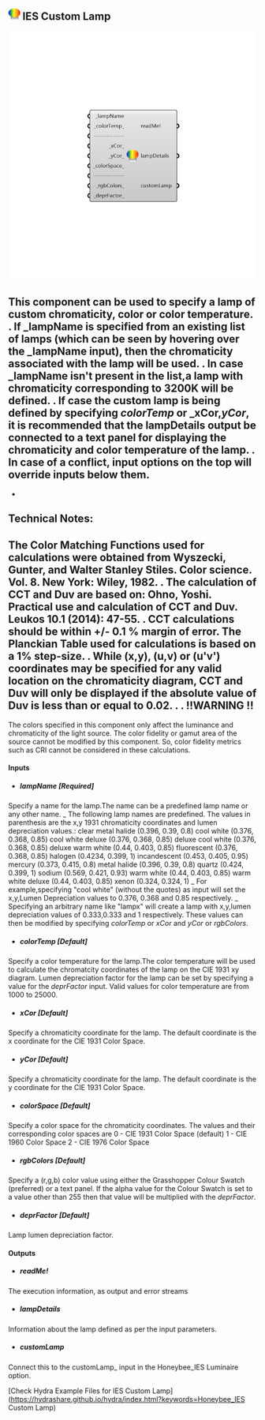 ## ![](../../images/icons/IES_Custom_Lamp.png) IES Custom Lamp

![](../../images/components/IES_Custom_Lamp.png)

This component can be used to specify a lamp of custom chromaticity, color or color temperature. 
 .
 If _lampName is specified from an existing list of lamps (which can be seen by hovering over the _lampName input), then the chromaticity associated with the lamp will be used.
 .
 In case _lampName isn't present in the list,a lamp with chromaticity corresponding to 3200K will be defined.
 .
 If case the custom lamp is being defined by specifying _colorTemp_ or _xCor,_yCor_, it is recommended that the lampDetails output be connected to a text panel for displaying the chromaticity and color temperature of the lamp.
 .
 In case of a conflict, input options on the top will override inputs below them.
 -
 -
 Technical Notes:
 ----------------------
 The Color Matching Functions used for calculations were obtained from Wyszecki, Gunter, and Walter Stanley Stiles. Color science. Vol. 8. New York: Wiley, 1982.
 .
 The calculation of CCT and Duv are based on: Ohno, Yoshi. Practical use and calculation of CCT and Duv. Leukos 10.1 (2014): 47-55.
 .
 CCT calculations should be within +/- 0.1 % margin of error. The Planckian Table used for calculations is based on a 1% step-size.
 .
 While (x,y), (u,v) or (u'v') coordinates may be specified for any valid location on the chromaticity diagram, CCT and Duv will only be displayed if the absolute value of Duv is less than or equal to 0.02.
 .
 .
 !!WARNING !!
 ------------------
 The colors specified in this component only affect the luminance and chromaticity of the light source. 
 The color fidelity or gamut area of the source cannot be modified by this component.
 So, color fidelity metrics such as CRI cannot be considered in these calculations.

#### Inputs
* ##### lampName [Required]
Specify a name for the lamp.The name can be a predefined lamp name or any other name.
 _
 The following lamp names are predefined. The values in parenthesis are the x,y 1931 chromaticity coordinates and lumen depreciation values.:
 clear metal halide    (0.396, 0.39, 0.8)
 cool white            (0.376, 0.368, 0.85)
 cool white deluxe     (0.376, 0.368, 0.85)
 deluxe cool white     (0.376, 0.368, 0.85)
 deluxe warm white     (0.44, 0.403, 0.85)
 fluorescent           (0.376, 0.368, 0.85)
 halogen               (0.4234, 0.399, 1)
 incandescent          (0.453, 0.405, 0.95)
 mercury               (0.373, 0.415, 0.8)
 metal halide          (0.396, 0.39, 0.8)
 quartz                (0.424, 0.399, 1)
 sodium                (0.569, 0.421, 0.93)
 warm white            (0.44, 0.403, 0.85)
 warm white deluxe     (0.44, 0.403, 0.85)
 xenon                 (0.324, 0.324, 1)
 _
 For example,specifying "cool white" (without the quotes) as input will set the x,y,Lumen Depreciation values to 0.376, 0.368 and 0.85 respectively.
 _
 Specifying an arbitrary name like "lampx" will create a lamp with x,y,lumen depreciation values of 0.333,0.333 and 1 respectively. These values can then be modified by specifying _colorTemp_ or _xCor_ and _yCor_ or _rgbColors_.
* ##### colorTemp [Default]
Specify a color temperature for the lamp.The color temperature will be used to calculate the chromatcity coordinates of the lamp on the CIE 1931 xy diagram. Lumen depreciation factor for the lamp can be set by specifying a value for the _deprFactor_ input. Valid values for color temperature are from 1000 to 25000.
* ##### xCor [Default]
Specify a chromaticity coordinate for the lamp. The default coordinate is the x coordinate for the CIE 1931 Color Space.
* ##### yCor [Default]
Specify a chromaticity coordinate for the lamp. The default coordinate is the y coordinate for the CIE 1931 Color Space.
* ##### colorSpace [Default]
Specify a color space for the chromaticity coordinates. The values and their corresponding color spaces are
 0 - CIE 1931 Color Space (default)
 1 - CIE 1960 Color Space
 2 - CIE 1976 Color Space
* ##### rgbColors [Default]
Specify a (r,g,b) color value using either the Grasshopper Colour Swatch (preferred) or a text panel. If the alpha value for the Colour Swatch is set to a value other than 255 then that value will be multiplied with the _deprFactor_.
* ##### deprFactor [Default]
Lamp lumen depreciation factor.

#### Outputs
* ##### readMe!
The execution information, as output and error streams
* ##### lampDetails
Information about the lamp defined as per the input parameters.
* ##### customLamp
Connect this to the customLamp_ input in the Honeybee_IES Luminaire option.


[Check Hydra Example Files for IES Custom Lamp](https://hydrashare.github.io/hydra/index.html?keywords=Honeybee_IES Custom Lamp)